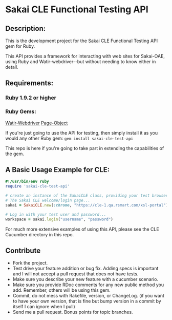 # Sakai CLE Functional Testing API

## Description:

This is the development project for the Sakai CLE Functional Testing API gem for Ruby.

This API provides a framework for interacting with web sites for Sakai-OAE, using
Ruby and Watir-webdriver--but without needing to know either in detail.

## Requirements:

### Ruby 1.9.2 or higher

### Ruby Gems:
[Watir-Webdriver](http://www.watirwebdriver.com)
[Page-Object](https://github.com/cheezy/page-object)

If you're just going to use the API for testing, then simply install it as you would any other Ruby gem: `gem install sakai-cle-test-api`

This repo is here if you're going to take part in extending the capabilities of the gem.

## A Basic Usage Example for CLE:

````ruby
#!/usr/bin/env ruby
require 'sakai-cle-test-api'

# create an instance of the SakaiCLE class, providing your test browser and the URL of
# The Sakai CLE welcome/login page...
sakai = SakaiCLE.new(:chrome, "https://cle-1.qa.rsmart.com/xsl-portal")

# Log in with your test user and password...
workspace = sakai.login("username", "password")
````

For much more extensive examples of using this API, please see the CLE Cucumber directory in this repo.

## Contribute

* Fork the project.
* Test drive your feature addition or bug fix. Adding specs is important and I will not accept a pull request that does not have tests.
* Make sure you describe your new feature with a cucumber scenario.
* Make sure you provide RDoc comments for any new public method you add. Remember, others will be using this gem.
* Commit, do not mess with Rakefile, version, or ChangeLog.
  (if you want to have your own version, that is fine but bump version in a commit by itself I can ignore when I pull)
* Send me a pull request. Bonus points for topic branches.